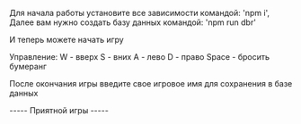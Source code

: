 Для начала работы установите все зависимости командой: 'npm i',
Далее вам нужно создать базу данных командой: 'npm run dbr'

И теперь можете начать игру

Управление:
W - вверх
S - вних
A - лево
D - право
Space - бросить бумеранг

После окончания игры введите свое игровое имя для сохранения в базе данных

----- Приятной игры -----
